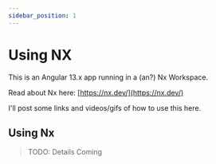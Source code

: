 ```yaml
---
sidebar_position: 1
---
```

# Using NX

This is an Angular 13.x app running in a (an?) Nx Workspace.

Read about Nx here: [https://nx.dev/](https://nx.dev/)

I'll post some links and videos/gifs of how to use this here.


## Using Nx

> TODO: Details Coming

